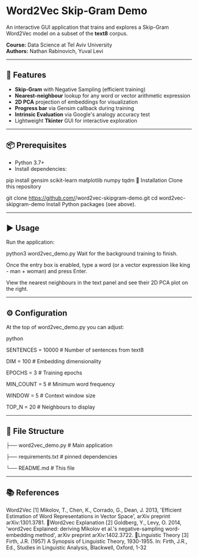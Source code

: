 # Word2Vec Skip-Gram Demo

An interactive GUI application that trains and explores a Skip-Gram Word2Vec model on a subset of the **text8** corpus.

**Course:** Data Science at Tel Aviv University   
**Authors:** Nathan Rabinovich, Yuval Levi

---

## 🚀 Features

- **Skip-Gram** with Negative Sampling (efficient training)
- **Nearest-neighbour** lookup for any word or vector arithmetic expression
- **2D PCA** projection of embeddings for visualization
- **Progress bar** via Gensim callback during training
- **Intrinsic Evaluation** via Google's analogy accuracy test
- Lightweight **Tkinter** GUI for interactive exploration

---

## 📦 Prerequisites

- Python 3.7+  
- Install dependencies:

pip install gensim scikit-learn matplotlib numpy tqdm
🔧 Installation
Clone this repository

git clone https://github.com/<your-username>/word2vec-skipgram-demo.git
cd word2vec-skipgram-demo
Install Python packages (see above).

---

## ▶️ Usage
Run the application:

python3 word2vec_demo.py
Wait for the background training to finish.

Once the entry box is enabled, type a word (or a vector expression like king - man + woman) and press Enter.

View the nearest neighbours in the text panel and see their 2D PCA plot on the right.

---

## ⚙️ Configuration
At the top of word2vec_demo.py you can adjust:

python

SENTENCES = 10000    # Number of sentences from text8

DIM       = 100     # Embedding dimensionality

EPOCHS    = 3       # Training epochs

MIN_COUNT = 5       # Minimum word frequency

WINDOW    = 5       # Context window size

TOP_N     = 20      # Neighbours to display

---

## 📁 File Structure

├── word2vec_demo.py      # Main application

├── requirements.txt      # pinned dependencies

└── README.md             # This file

---

## 📚 References
Word2Vec
[1] Mikolov, T., Chen, K., Corrado, G., Dean, J. 2013, 'Efficient Estimation of Word Representations in Vector Space', arXiv preprint arXiv:1301.3781.
Word2vec Explanation
[2] Goldberg, Y., Levy, O. 2014, 'word2vec Explained: deriving Mikolov et al.'s negative-sampling
  word-embedding method', arXiv preprint arXiv:1402.3722.
Linguistic Theory
[3] Firth, J.R. (1957) A Synopsis of Linguistic Theory, 1930-1955. In: Firth, J.R., Ed., Studies in Linguistic Analysis, Blackwell, Oxford, 1-32
